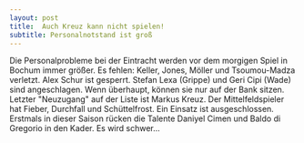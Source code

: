 ```yaml
---
layout: post
title:  Auch Kreuz kann nicht spielen!
subtitle: Personalnotstand ist groß
---
```


Die Personalprobleme bei der Eintracht werden vor dem morgigen Spiel in Bochum immer größer. Es fehlen: Keller, Jones, Möller und Tsoumou-Madza verletzt. Alex Schur ist gesperrt. Stefan Lexa (Grippe) und Geri Cipi (Wade) sind angeschlagen. Wenn überhaupt, können sie nur auf der Bank sitzen. Letzter "Neuzugang" auf der Liste ist Markus Kreuz. Der Mittelfeldspieler hat Fieber, Durchfall und Schüttelfrost. Ein Einsatz ist ausgeschlossen. Erstmals in dieser Saison rücken die Talente Daniyel Cimen und Baldo di Gregorio in den Kader. Es wird schwer...


